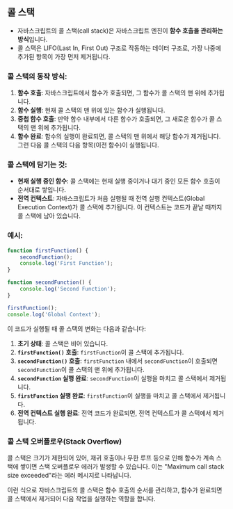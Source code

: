 ## 콜 스택
- 자바스크립트의 콜 스택(call stack)은 자바스크립트 엔진이 **함수 호출을 관리하는 방식**입니다.
- 콜 스택은 LIFO(Last In, First Out) 구조로 작동하는 데이터 구조로, 가장 나중에 추가된 항목이 가장 먼저 제거됩니다.

### 콜 스택의 동작 방식:
1. **함수 호출**: 자바스크립트에서 함수가 호출되면, 그 함수가 콜 스택의 맨 위에 추가됩니다.
2. **함수 실행**: 현재 콜 스택의 맨 위에 있는 함수가 실행됩니다.
3. **중첩 함수 호출**: 만약 함수 내부에서 다른 함수가 호출되면, 그 새로운 함수가 콜 스택의 맨 위에 추가됩니다.
4. **함수 완료**: 함수의 실행이 완료되면, 콜 스택의 맨 위에서 해당 함수가 제거됩니다. 그런 다음 콜 스택의 다음 항목(이전 함수)이 실행됩니다.

### 콜 스택에 담기는 것:
- **현재 실행 중인 함수**: 콜 스택에는 현재 실행 중이거나 대기 중인 모든 함수 호출이 순서대로 쌓입니다.
- **전역 컨텍스트**: 자바스크립트가 처음 실행될 때 전역 실행 컨텍스트(Global Execution Context)가 콜 스택에 추가됩니다. 이 컨텍스트는 코드가 끝날 때까지 콜 스택에 남아 있습니다.

### 예시:
```javascript
function firstFunction() {
    secondFunction();
    console.log('First Function');
}

function secondFunction() {
    console.log('Second Function');
}

firstFunction();
console.log('Global Context');
```

이 코드가 실행될 때 콜 스택의 변화는 다음과 같습니다:

1. **초기 상태**: 콜 스택은 비어 있습니다.
2. **`firstFunction()` 호출**: `firstFunction`이 콜 스택에 추가됩니다.
3. **`secondFunction()` 호출**: `firstFunction` 내에서 `secondFunction`이 호출되면 `secondFunction`이 콜 스택의 맨 위에 추가됩니다.
4. **`secondFunction` 실행 완료**: `secondFunction`이 실행을 마치고 콜 스택에서 제거됩니다.
5. **`firstFunction` 실행 완료**: `firstFunction`이 실행을 마치고 콜 스택에서 제거됩니다.
6. **전역 컨텍스트 실행 완료**: 전역 코드가 완료되면, 전역 컨텍스트가 콜 스택에서 제거됩니다.

### 콜 스택 오버플로우(Stack Overflow)
콜 스택은 크기가 제한되어 있어, 재귀 호출이나 무한 루프 등으로 인해 함수가 계속 스택에 쌓이면 스택 오버플로우 에러가 발생할 수 있습니다. 이는 "Maximum call stack size exceeded"라는 에러 메시지로 나타납니다.

이런 식으로 자바스크립트의 콜 스택은 함수 호출의 순서를 관리하고, 함수가 완료되면 콜 스택에서 제거되어 다음 작업을 실행하는 역할을 합니다.
